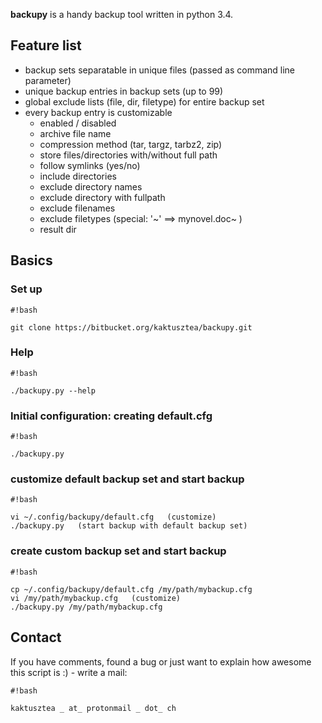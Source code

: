 **backupy** is a handy backup tool written in python 3.4.

## Feature list ##

* backup sets separatable in unique files (passed as command line parameter)
* unique backup entries in backup sets (up to 99)
* global exclude lists (file, dir, filetype) for entire backup set
* every backup entry is customizable
    * enabled / disabled
    * archive file name
    * compression method (tar, targz, tarbz2, zip)
    * store files/directories with/without full path
    * follow symlinks (yes/no)
    * include directories
    * exclude directory names
    * exclude directory with fullpath
    * exclude filenames
    * exclude filetypes (special: '~' ==> mynovel.doc~ )
    * result dir
 
## Basics ##

### Set up ###

```
#!bash

git clone https://bitbucket.org/kaktusztea/backupy.git
```


### Help ###

```
#!bash

./backupy.py --help
```


### Initial configuration: creating default.cfg ###

```
#!bash

./backupy.py
```


### customize default backup set and start backup ###

```
#!bash

vi ~/.config/backupy/default.cfg   (customize)
./backupy.py   (start backup with default backup set)
```


### create custom backup set and start backup ###

```
#!bash

cp ~/.config/backupy/default.cfg /my/path/mybackup.cfg
vi /my/path/mybackup.cfg   (customize)
./backupy.py /my/path/mybackup.cfg

```

## Contact ##
If you have comments, found a bug or just want to explain how awesome this script is :) - write a mail:


```
#!bash

kaktusztea _ at_ protonmail _ dot_ ch
```